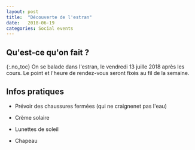 ```yaml
---
layout: post
title:  "Découverte de l'estran"
date:   2018-06-19
categories: Social events
---
```


## Qu'est-ce qu'on fait ?
{:.no_toc}
On se balade dans l'estran, le vendredi 13 juille 2018 après les cours. 
Le point et l'heure de rendez-vous seront fixés au fil de la semaine. 

## Infos pratiques

- Prévoir des chaussures fermées (qui ne craignenet pas l'eau)

- Crème solaire

- Lunettes de soleil

- Chapeau

